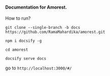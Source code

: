 #### Documentation for Amorest.

How to run?

`git clone --single-branch -b docs https://github.com/RamaMahardika/amorest.git`

`npm i docsify -g`

`cd amorest`

`docsify serve docs`

go to `http://localhost:3000/#/`

